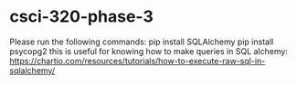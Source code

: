 # csci-320-phase-3
Please run the following commands:
pip install SQLAlchemy
pip install psycopg2
this is useful for knowing how to make queries in SQL alchemy:
	https://chartio.com/resources/tutorials/how-to-execute-raw-sql-in-sqlalchemy/
